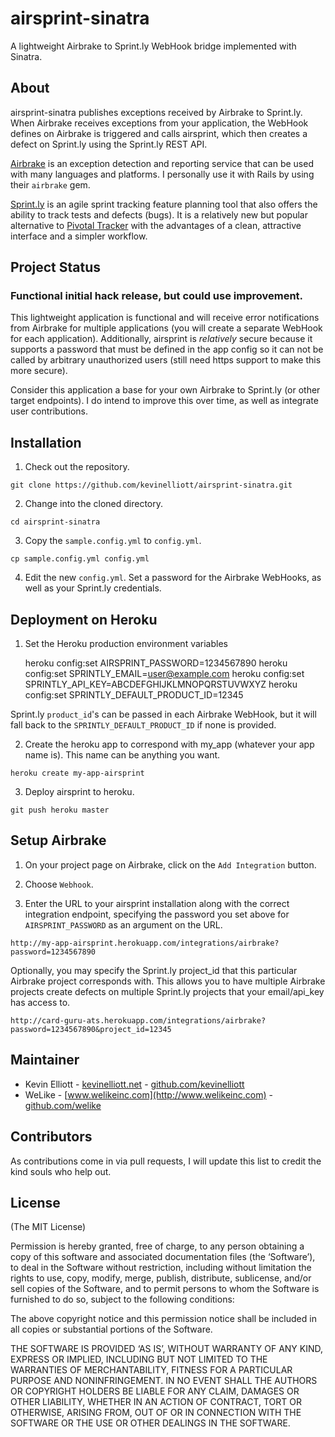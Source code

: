 # airsprint-sinatra

A lightweight Airbrake to Sprint.ly WebHook bridge implemented with Sinatra.

## About

airsprint-sinatra publishes exceptions received by Airbrake to Sprint.ly. When Airbrake receives exceptions from your application, the WebHook defines on Airbrake is triggered and calls airsprint, which then creates a defect on Sprint.ly using the Sprint.ly REST API. 

[Airbrake](http://airbrake.io) is an exception detection and reporting service that can be used with many languages and platforms. I personally use it with Rails by using their `airbrake` gem.

[Sprint.ly](http://sprint.ly) is an agile sprint tracking feature planning tool that also offers the ability to track tests and defects (bugs). It is a relatively new but popular alternative to [Pivotal Tracker](http://pivotaltracker.com) with the advantages of a clean, attractive interface and a simpler workflow.

## Project Status

### Functional initial hack release, but could use improvement.

This lightweight application is functional and will receive error notifications from Airbrake for multiple applications (you will create a separate WebHook for each application). Additionally, airsprint is *relatively* secure because it supports a password that must be defined in the app config so it can not be called by arbitrary unauthorized users (still need https support to make this more secure).

Consider this application a base for your own Airbrake to Sprint.ly (or other target endpoints). I do intend to improve this over time, as well as integrate user contributions.

## Installation

1. Check out the repository.

`git clone https://github.com/kevinelliott/airsprint-sinatra.git`

2. Change into the cloned directory.

`cd airsprint-sinatra`

3. Copy the `sample.config.yml` to `config.yml`.

`cp sample.config.yml config.yml`

4. Edit the new `config.yml`. Set a password for the Airbrake WebHooks, as well as your Sprint.ly credentials.

## Deployment on Heroku

1. Set the Heroku production environment variables

    heroku config:set AIRSPRINT_PASSWORD=1234567890
    heroku config:set SPRINTLY_EMAIL=user@example.com
    heroku config:set SPRINTLY_API_KEY=ABCDEFGHIJKLMNOPQRSTUVWXYZ
    heroku config:set SPRINTLY_DEFAULT_PRODUCT_ID=12345

Sprint.ly `product_id`'s can be passed in each Airbrake WebHook, but it will fall back to the `SPRINTLY_DEFAULT_PRODUCT_ID` if none is provided.

2. Create the heroku app to correspond with my_app (whatever your app name is). This name can be anything you want.

`heroku create my-app-airsprint`

3. Deploy airsprint to heroku.

`git push heroku master`

## Setup Airbrake

1. On your project page on Airbrake, click on the `Add Integration` button.

2. Choose `Webhook`.

3. Enter the URL to your airsprint installation along with the correct integration endpoint, specifying the password you set above for `AIRSPRINT_PASSWORD` as an argument on the URL.

`http://my-app-airsprint.herokuapp.com/integrations/airbrake?password=1234567890`

Optionally, you may specify the Sprint.ly project_id that this particular Airbrake project corresponds with. This allows you to have multiple Airbrake projects create defects on multiple Sprint.ly projects that your email/api_key has access to.

`http://card-guru-ats.herokuapp.com/integrations/airbrake?password=1234567890&project_id=12345`

## Maintainer

* Kevin Elliott - [kevinelliott.net](http://kevinelliott.net) - [github.com/kevinelliott](http://github.com/kevinelliott)
* WeLike - [www.welikeinc.com](http://www.welikeinc.com) - [github.com/welike](http://github.com/welike)

## Contributors

As contributions come in via pull requests, I will update this list to credit the kind souls who help out.

## License

(The MIT License)

Permission is hereby granted, free of charge, to any person obtaining a copy of this software and associated documentation files (the ‘Software’), to deal in the Software without restriction, including without limitation the rights to use, copy, modify, merge, publish, distribute, sublicense, and/or sell copies of the Software, and to permit persons to whom the Software is furnished to do so, subject to the following conditions:

The above copyright notice and this permission notice shall be included in all copies or substantial portions of the Software.

THE SOFTWARE IS PROVIDED ‘AS IS’, WITHOUT WARRANTY OF ANY KIND, EXPRESS OR IMPLIED, INCLUDING BUT NOT LIMITED TO THE WARRANTIES OF MERCHANTABILITY, FITNESS FOR A PARTICULAR PURPOSE AND NONINFRINGEMENT. IN NO EVENT SHALL THE AUTHORS OR COPYRIGHT HOLDERS BE LIABLE FOR ANY CLAIM, DAMAGES OR OTHER LIABILITY, WHETHER IN AN ACTION OF CONTRACT, TORT OR OTHERWISE, ARISING FROM, OUT OF OR IN CONNECTION WITH THE SOFTWARE OR THE USE OR OTHER DEALINGS IN THE SOFTWARE.

